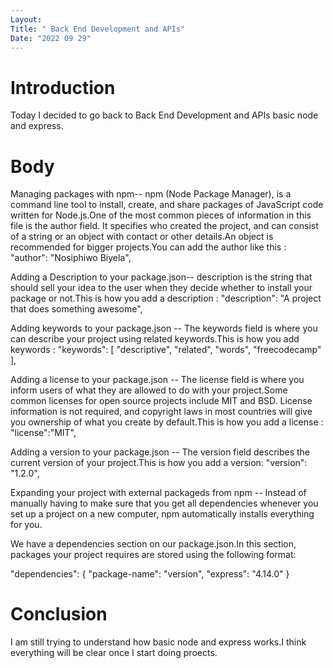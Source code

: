 ```yaml
---
Layout:
Title: " Back End Development and APIs"
Date: "2022 09 29"
---
```


# Introduction
Today I decided to go back to  Back End Development and APIs basic node and express.

# Body
Managing packages with npm-- npm (Node Package Manager), is a command line tool to install, create, and share packages of JavaScript code written for Node.js.One of the most common pieces of information in this file is the author field. It specifies who created the project, and can consist of a string or an object with contact or other details.An object is recommended for bigger projects.You can add the author like this :
"author": "Nosiphiwo Biyela",

Adding a Description to your package.json-- description is the string that should sell your idea to the user when they decide whether to install your package or not.This is how you add a description :
"description": "A project that does something awesome",

Adding keywords to your package.json -- The keywords field is where you can describe your project using related keywords.This is how you add keywords :
"keywords": [ "descriptive", "related", "words", "freecodecamp" ],

Adding a license to your package.json -- The license field is where you inform users of what they are allowed to do with your project.Some common licenses for open source projects include MIT and BSD. License information is not required, and copyright laws in most countries will give you ownership of what you create by default.This is how you add a license : 
"license":"MIT",

Adding a version to your package.json -- The version field describes the  current version of your project.This is how you add a version:
"version": "1.2.0",

Expanding your project with external packageds from npm -- Instead of manually having to make sure that you get all dependencies whenever you set up a project on a new computer, npm automatically installs everything for you.

We have a dependencies section on our package.json.In this section, packages your project requires are stored using the following format:

"dependencies": {
  "package-name": "version",
  "express": "4.14.0"
}

# Conclusion
I am still trying to understand how basic node and express works.I think everything will be clear once I start doing proects.